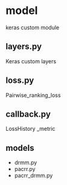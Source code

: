 # model
keras custom module

## layers.py
Keras custom layers

## loss.py
Pairwise_ranking_loss

## callback.py
LossHistory 
_metric


## models
+ drmm.py
+ pacrr.py
+ pacrr_drmm.py






